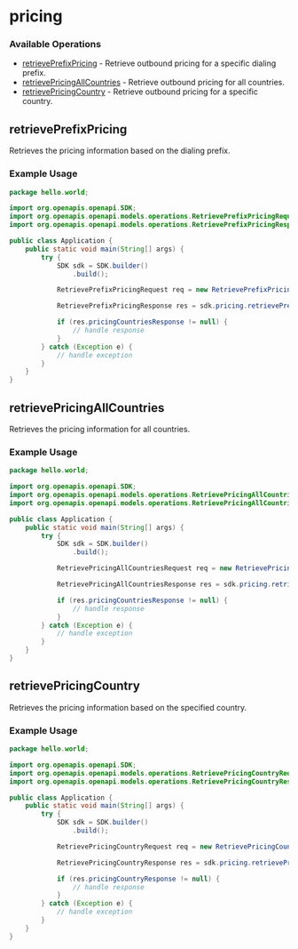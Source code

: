 # pricing

### Available Operations

* [retrievePrefixPricing](#retrieveprefixpricing) - Retrieve outbound pricing for a specific dialing prefix.
* [retrievePricingAllCountries](#retrievepricingallcountries) - Retrieve outbound pricing for all countries.
* [retrievePricingCountry](#retrievepricingcountry) - Retrieve outbound pricing for a specific country.

## retrievePrefixPricing

Retrieves the pricing information based on the dialing prefix.


### Example Usage

```java
package hello.world;

import org.openapis.openapi.SDK;
import org.openapis.openapi.models.operations.RetrievePrefixPricingRequest;
import org.openapis.openapi.models.operations.RetrievePrefixPricingResponse;

public class Application {
    public static void main(String[] args) {
        try {
            SDK sdk = SDK.builder()
                .build();

            RetrievePrefixPricingRequest req = new RetrievePrefixPricingRequest("unde", "nulla", "corrupti", "illum");            

            RetrievePrefixPricingResponse res = sdk.pricing.retrievePrefixPricing(req);

            if (res.pricingCountriesResponse != null) {
                // handle response
            }
        } catch (Exception e) {
            // handle exception
        }
    }
}
```

## retrievePricingAllCountries

Retrieves the pricing information for all countries.


### Example Usage

```java
package hello.world;

import org.openapis.openapi.SDK;
import org.openapis.openapi.models.operations.RetrievePricingAllCountriesRequest;
import org.openapis.openapi.models.operations.RetrievePricingAllCountriesResponse;

public class Application {
    public static void main(String[] args) {
        try {
            SDK sdk = SDK.builder()
                .build();

            RetrievePricingAllCountriesRequest req = new RetrievePricingAllCountriesRequest("vel", "error", "deserunt");            

            RetrievePricingAllCountriesResponse res = sdk.pricing.retrievePricingAllCountries(req);

            if (res.pricingCountriesResponse != null) {
                // handle response
            }
        } catch (Exception e) {
            // handle exception
        }
    }
}
```

## retrievePricingCountry

Retrieves the pricing information based on the specified country.


### Example Usage

```java
package hello.world;

import org.openapis.openapi.SDK;
import org.openapis.openapi.models.operations.RetrievePricingCountryRequest;
import org.openapis.openapi.models.operations.RetrievePricingCountryResponse;

public class Application {
    public static void main(String[] args) {
        try {
            SDK sdk = SDK.builder()
                .build();

            RetrievePricingCountryRequest req = new RetrievePricingCountryRequest("suscipit", "iure", "magnam", "debitis");            

            RetrievePricingCountryResponse res = sdk.pricing.retrievePricingCountry(req);

            if (res.pricingCountryResponse != null) {
                // handle response
            }
        } catch (Exception e) {
            // handle exception
        }
    }
}
```
